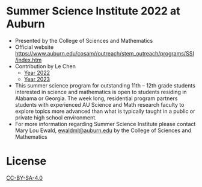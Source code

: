 # Summer Science Institute 2022 at Auburn
* Presented by the College of Sciences and Mathematics
* Official website https://www.auburn.edu/cosam//outreach/stem_outreach/programs/SSI/index.htm 
* Contribution by Le Chen
  * [Year 2022](Year_2022.md)
  * [Year 2023](Year_2023.md)
* This summer science program for outstanding 11th – 12th grade students interested in science and
  mathematics is open to students residing in Alabama or Georgia. The week long, residential program
  partners students with experienced AU Science and Math research faculty to explore topics more
  advanced than what is typically taught in a public or private high school environment.
* For more information regarding Summer Science Institute please contact Mary Lou Ewald,
  [ewaldml@auburn.edu](mailto:ewaldml@auburn.edu) by the College of Sciences and Mathematics

# License

[CC-BY-SA-4.0](./LICENSE)

